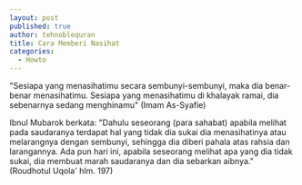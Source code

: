 ```yaml
---
layout: post
published: true
author: tehnoblequran
title: Cara Memberi Nasihat
categories:
  - Howto
---
```

"Sesiapa yang menasihatimu secara sembunyi-sembunyi, maka dia benar-benar menasihatimu. Sesiapa yang menasihatimu di khalayak ramai, dia sebenarnya sedang menghinamu" (Imam As-Syafie)

Ibnul Mubarok berkata: "Dahulu seseorang (para sahabat) apabila melihat pada saudaranya terdapat hal yang tidak dia sukai dia menasihatinya atau melarangnya dengan sembunyi, sehingga dia diberi pahala atas rahsia dan larangannya. Ada pun hari ini, apabila seseorang melihat apa yang dia tidak sukai, dia membuat marah saudaranya dan dia sebarkan aibnya." (Roudhotul Uqola' hlm. 197)